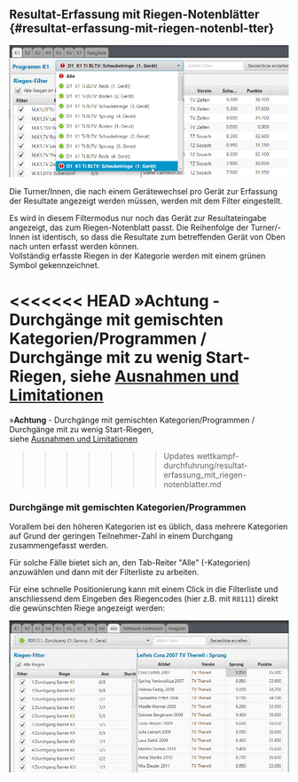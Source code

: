 ## Resultat-Erfassung mit Riegen-Notenblätter {#resultat-erfassung-mit-riegen-notenbl-tter}

![](/assets/resultat-erfassung-riegenblatt.png)

Die Turner/Innen, die nach einem Gerätewechsel pro Gerät zur Erfassung der Resultate angezeigt werden müssen, werden mit dem Filter eingestellt.

Es wird in diesem Filtermodus nur noch das Gerät zur Resultateingabe angezeigt, das zum Riegen-Notenblatt passt. Die Reihenfolge der Turner/-Innen ist identisch, so dass die Resultate zum betreffenden Gerät von Oben nach unten erfasst werden können.  
Vollständig erfasste Riegen in der Kategorie werden mit einem grünen Symbol gekennzeichnet.

<<<<<<< HEAD
»**Achtung** - Durchgänge mit gemischten Kategorien/Programmen / Durchgänge mit zu wenig Start-Riegen,
siehe [Ausnahmen und Limitationen](../wettkampf-vorbereitung/ausnahmen-limitationen.md)
=======
»**Achtung** - Durchgänge mit gemischten Kategorien/Programmen / Durchgänge mit zu wenig Start-Riegen,  
siehe [Ausnahmen und Limitationen](../wettkampf-vorbereitung/riegeneinteilung_erstellen.md#ausnahmen-limitationen)
>>>>>>> Updates wettkampf-durchfuhrung/resultat-erfassung_mit_riegen-notenblatter.md

### Durchgänge mit gemischten Kategorien/Programmen

Vorallem bei den höheren Kategorien ist es üblich, dass mehrere Kategorien auf Grund der geringen Teilnehmer-Zahl in einem Durchgang zusammengefasst werden.

Für solche Fälle bietet sich an, den Tab-Reiter "Alle" \(-Kategorien\) anzuwählen und dann mit der Filterliste zu arbeiten.

Für eine schnelle Positionierung kann mit einem Click in die Filterliste und anschliessend dem Eingeben des Riegencodes \(hier z.B. mit `R0111`\) direkt die gewünschten Riege angezeigt werden:

![](/assets/handle-riegencode.gif)

